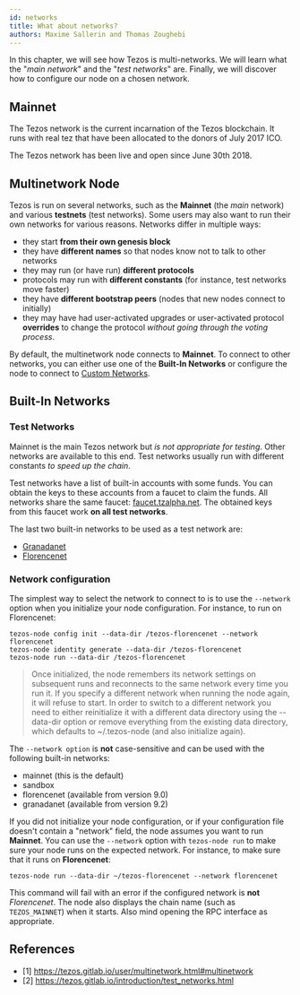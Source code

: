 ```yaml
---
id: networks
title: What about networks?
authors: Maxime Sallerin and Thomas Zoughebi
---
```


In this chapter, we will see how Tezos is multi-networks. We will learn what the "*main network*" and the "*test networks*" are. Finally, we will discover how to configure our node on a chosen network.

## Mainnet

The Tezos network is the current incarnation of the Tezos blockchain. It runs with real tez that have been allocated to the donors of July 2017 ICO.

The Tezos network has been live and open since June 30th 2018.

## Multinetwork Node

Tezos is run on several networks, such as the **Mainnet** (the *main* network) and various **testnets** (test networks). Some users may also want to run their own networks for various reasons. Networks differ in multiple ways:

- they start **from their own genesis block**
- they have **different names** so that nodes know not to talk to other networks
- they may run (or have run) **different protocols**
- protocols may run with **different constants** (for instance, test networks move faster)
- they have **different bootstrap peers** (nodes that new nodes connect to initially)
- they may have had user-activated upgrades or user-activated protocol **overrides** to change the protocol *without going through the voting process*.

By default, the multinetwork node connects to **Mainnet**. To connect to other networks, you can either use one of the **Built-In Networks** or configure the node to connect to [Custom Networks](https://tezos.gitlab.io/user/multinetwork.html#custom-networks).

## Built-In Networks

### Test Networks

Mainnet is the main Tezos network but *is not appropriate for testing*. Other networks are available to this end. Test networks usually run with different constants *to speed up the chain*.

Test networks have a list of built-in accounts with some funds. You can obtain the keys to these accounts from a faucet to claim the funds. All networks share the same faucet: [faucet.tzalpha.net](https://faucet.tzalpha.net/). The obtained keys from this faucet work **on all test networks**.

The last two built-in networks to be used as a test network are:

- [Granadanet](https://tezos.gitlab.io/introduction/test_networks.html#granadanet)
- [Florencenet](https://tezos.gitlab.io/introduction/test_networks.html#florencenet)

### Network configuration

The simplest way to select the network to connect to is to use the `--network` option when you initialize your node configuration. For instance, to run on Florencenet:

```shell
tezos-node config init --data-dir /tezos-florencenet --network florencenet
tezos-node identity generate --data-dir /tezos-florencenet
tezos-node run --data-dir /tezos-florencenet
```

> Once initialized, the node remembers its network settings on subsequent runs and reconnects to the same network every time you run it. If you specify a different network when running the node again, it will refuse to start. In order to switch to a different network you need to either reinitialize it with a different data directory using the --data-dir option or remove everything from the existing data directory, which defaults to ~/.tezos-node (and also initialize again).

The `--network option` is **not** case-sensitive and can be used with the following built-in networks:

- mainnet (this is the default)
- sandbox
- florencenet (available from version 9.0)
- granadanet (available from version 9.2)

If you did not initialize your node configuration, or if your configuration file doesn't contain a "network" field, the node assumes you want to run **Mainnet**. You can use the `--network` option with `tezos-node run` to make sure your node runs on the expected network. For instance, to make sure that it runs on **Florencenet**:

```shell
tezos-node run --data-dir ~/tezos-florencenet --network florencenet
```

This command will fail with an error if the configured network is **not** *Florencenet*. The node also displays the chain name (such as `TEZOS_MAINNET`) when it starts. Also mind opening the RPC interface as appropriate.

## References

- [1] https://tezos.gitlab.io/user/multinetwork.html#multinetwork
- [2] https://tezos.gitlab.io/introduction/test_networks.html